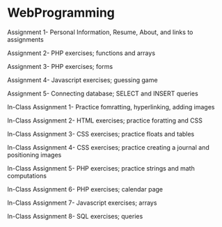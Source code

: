 # WebProgramming


Assignment 1- Personal Information, Resume, About, and links to assignments


Assignment 2- PHP exercises; functions and arrays


Assignment 3- PHP exercises; forms


Assignment 4- Javascript exercises; guessing game 


Assignment 5- Connecting database; SELECT and INSERT queries


In-Class Assignment 1- Practice fomratting, hyperlinking, adding images


In-Class Assignment 2- HTML exercises; practice foratting and CSS


In-Class Assignment 3- CSS exercises; practice floats and tables


In-Class Assignment 4- CSS exercises; practice creating a journal and positioning images


In-Class Assignment 5- PHP exercises; practice strings and math computations
  

In-Class Assignment 6- PHP exercises; calendar page


In-Class Assignment 7- Javascript exercises; arrays


In-Class Assignment 8- SQL exercises; queries
